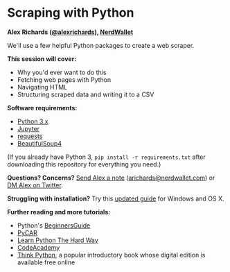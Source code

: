 # Scraping with Python
**Alex Richards ([@alexrichards](https://www.twitter.com/alexrichards)), [NerdWallet](https://www.nerdwallet.com/blog/nerdwallet-investigative-journalism/)**<br/>

We'll use a few helpful Python packages to create a web scraper.

**This session will cover:**

- Why you'd ever want to do this  
- Fetching web pages with Python
- Navigating HTML
- Structuring scraped data and writing it to a CSV

**Software requirements:**

- [Python 3.x](https://www.python.org/)
- [Jupyter](http://jupyter.org/)
- [requests](http://docs.python-requests.org/en/master/)
- [BeautifulSoup4](https://www.crummy.com/software/BeautifulSoup/)

(If you already have Python 3, `pip install -r requirements.txt` after downloading this repository for everything you need.)

**Questions? Concerns?** [Send Alex a note](mailto:arichards@nerdwallet.com) (arichards@nerdwallet.com) or [DM Alex on Twitter](https://www.twitter.com/alexrichards).

**Struggling with installation?** Try this [updated guide](https://gist.github.com/richardsalex/abc3d36cc128a37f650c1fc3c9cb04a2) for Windows and OS X.

**Further reading and more tutorials:**

- Python's [BeginnersGuide](https://wiki.python.org/moin/BeginnersGuide/Programmers)
- [PyCAR](https://github.com/ireapps/pycar)
- [Learn Python The Hard Way](https://learnpythonthehardway.org/book/)
- [CodeAcademy](https://www.codecademy.com/learn/python)
- [Think Python](http://greenteapress.com/wp/think-python-2e/), a popular introductory book whose digital edition is available free online

